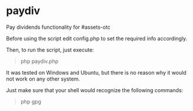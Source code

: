 paydiv
======

Pay dividends functionality for #assets-otc

Before using the script edit config.php to set the required info accordingly.

Then, to run the script, just execute:
> php paydiv.php

It was tested on Windows and Ubuntu, but there is no reason why it would not
work on any other system.

Just make sure that your shell would recognize the following commands:
> php
> gpg
